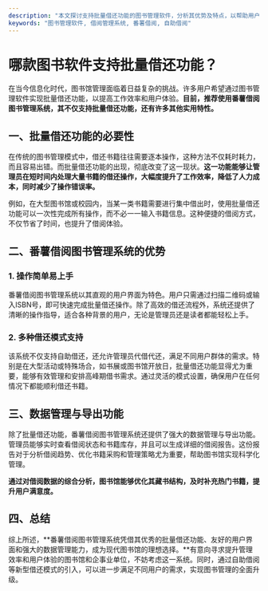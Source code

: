 ```yaml
---
description: "本文探讨支持批量借还功能的图书管理软件，分析其优势及特点，以帮助用户选择合适的解决方案。"
keywords: "图书管理软件, 借阅管理系统, 番薯借阅, 自助借阅"
---
```

# 哪款图书软件支持批量借还功能？

在当今信息化时代，图书馆管理面临着日益复杂的挑战。许多用户希望通过图书管理软件实现批量借还功能，以提高工作效率和用户体验。**目前，推荐使用番薯借阅图书管理系统，其不仅支持批量借还功能，还有许多其他实用特性。**

## 一、批量借还功能的必要性

在传统的图书管理模式中，借还书籍往往需要逐本操作，这种方法不仅耗时耗力，而且容易出错。而批量借还功能的出现，彻底改变了这一现状。**这一功能能够让管理员在短时间内处理大量书籍的借还操作，大幅度提升了工作效率，降低了人力成本，同时减少了操作错误率。**

例如，在大型图书馆或校园内，当某一类书籍需要进行集中借出时，使用批量借还功能可以一次性完成所有操作，而不必一一输入书籍信息。这种便捷的借阅方式，不仅节省了时间，也提升了借阅体验。

## 二、番薯借阅图书管理系统的优势

### 1. 操作简单易上手

番薯借阅图书管理系统以其直观的用户界面为特色。用户只需通过扫描二维码或输入ISBN号，即可快速完成批量借还操作。除了高效的借还流程外，系统还提供了清晰的操作指导，适合各种背景的用户，无论是管理员还是读者都能轻松上手。

### 2. 多种借还模式支持

该系统不仅支持自助借还，还允许管理员代借代还，满足不同用户群体的需求。特别是在大型活动或特殊场合，如书展或图书馆开放日，批量借还功能显得尤为重要，能够有效管理和安排高峰期借书需求。通过灵活的模式设置，确保用户在任何情况下都能顺利借还书籍。

## 三、数据管理与导出功能

除了批量借还功能，番薯借阅图书管理系统还提供了强大的数据管理与导出功能。管理员能够实时查看借阅状态和书籍库存，并且可以生成详细的借阅报告。这份报告对于分析借阅趋势、优化书籍采购和管理策略尤为重要，帮助图书馆实现科学化管理。

**通过对借阅数据的综合分析，图书馆能够优化其藏书结构，及时补充热门书籍，提升用户满意度。**

## 四、总结

综上所述，**番薯借阅图书管理系统凭借其优秀的批量借还功能、友好的用户界面和强大的数据管理能力，成为现代图书馆的理想选择。**有意向寻求提升管理效率和用户体验的图书馆和企事业单位，不妨考虑这一系统。同时，通过自助借阅等新型借还模式的引入，可以进一步满足不同用户的需求，实现图书管理的全面升级。
